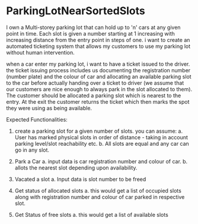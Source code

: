 # ParkingLotNearSortedSlots

I own a Multi-storey parking lot that can hold up to 'n' cars at any given point in time. Each slot is given a number starting at 1 increasing with increasing distance from the entry  point in steps of one. i want to create 
an automated ticketing system that allows my customers to use my parking lot without human intervention.

when a car enter my parking lot, i want to have a ticket issued to the driver. the ticket issuing process includes us documenting the registration number (number plate) and the colour of car and allocating an available 
parking slot to the car before actually  handing over a ticket to driver (we assume that our customers are nice  enough to always park in the slot allocated  to them). The customer should be allocated a parking slot which is nearest to the entry. At the exit the customer returns the ticket which then marks the spot they were using as being available.

Expected Functionalities:

1. create a parking slot for a given number of slots. you can assume:
	a. User has marked physical slots in order of distance - taking in account parking level/slot reachability etc. 
	b. All slots are equal and any car can go in any slot.

2. Park a Car
	a. input data is car registration number and colour of car.
	b. allots the nearest slot depending upon availability.
3. Vacated a slot 
	a. Input data is slot number to be freed 
4. Get status of allocated slots 
	a. this would get a list of occupied slots along with registration number and colour of car parked in respective slot.

5. Get Status of free slots
	a. this would get a list of available slots